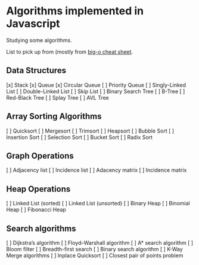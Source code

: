 # Algorithms implemented in Javascript

Studying some algorithms.

List to pick up from (mostly from [big-o cheat sheet](http://bigocheatsheet.com).

## Data Structures

[x] Stack
[x] Queue
[x] Circular Queue
[ ] Priority Queue
[ ] Singly-Linked List
[ ] Double-Linked List
[ ] Skip List
[ ] Binary Search Tree
[ ] B-Tree
[ ] Red-Black Tree
[ ] Splay Tree
[ ] AVL Tree

## Array Sorting Algorithms

[ ] Quicksort
[ ] Mergesort
[ ] Trimsort
[ ] Heapsort
[ ] Bubble Sort
[ ] Insertion Sort
[ ] Selection Sort
[ ] Bucket Sort
[ ] Radix Sort

## Graph Operations

[ ] Adjacency list
[ ] Incidence list
[ ] Adacency matrix
[ ] Incidence matrix

## Heap Operations

[ ] Linked List (sorted)
[ ] Linked List (unsorted)
[ ] Binary Heap
[ ] Binomial Heap
[ ] Fibonacci Heap

## Search algorithms

[ ] Dijkstra’s algorithm
[ ] Floyd–Warshall algorithm
[ ] A* search algorithm
[ ] Bloom filter
[ ] Breadth-first search
[ ] Binary search algorithm
[ ] K-Way Merge algorithms
[ ] Inplace Quicksort
[ ] Closest pair of points problem
